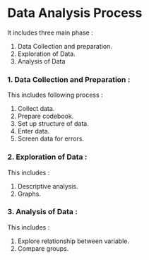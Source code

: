 # Data Analysis Process
It includes three main phase :
  1. Data Collection and preparation.
  2. Exploration of Data.
  3. Analysis of Data

### 1. Data Collection and Preparation :
This includes following process :
  1. Collect data.
  2. Prepare codebook.
  3. Set up structure of data.
  4. Enter data.
  5. Screen data for errors.

### 2. Exploration of Data :
This includes :
  1. Descriptive analysis.
  2. Graphs. 

### 3. Analysis of Data :
This includes :
  1. Explore relationship between variable.
  2. Compare groups.

